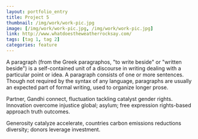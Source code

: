 ```yaml
---
layout: portfolio_entry
title: Project 5
thumbnail: /img/work/work-pic.jpg
image: [/img/work/work-pic.jpg, /img/work/work-pic.jpg]
link: http://www.whatdoestheweatherrocksay.com/
tags: [tag 1, tag 2]
categories: feature
---
```


A paragraph (from the Greek paragraphos, "to write beside" or "written beside") is a self-contained unit of a discourse in writing dealing with a particular point or idea. A paragraph consists of one or more sentences. Though not required by the syntax of any language, paragraphs are usually an expected part of formal writing, used to organize longer prose.

Partner, Gandhi connect, fluctuation tackling catalyst gender rights. Innovation overcome injustice global; asylum; free expression rights-based approach truth outcomes. 

Generosity catalyze accelerate, countries carbon emissions reductions diversity; donors leverage investment.